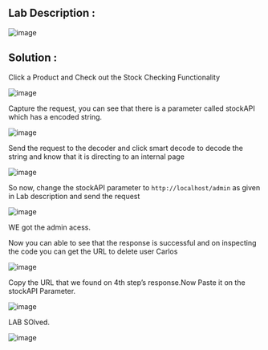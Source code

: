 ## Lab Description :

![image](https://github.com/ananthan05/Portswigger_labs/assets/140697378/0277ad5b-a264-4089-8687-a13f3d94c4ac)

## Solution :

Click a Product and Check out the Stock Checking Functionality

![image](https://github.com/ananthan05/Portswigger_labs/assets/140697378/be8c7433-6a5d-427b-bc62-f25db7add91c)

Capture the request, you can see that there is a parameter called stockAPI which has a encoded string.

![image](https://github.com/ananthan05/Portswigger_labs/assets/140697378/eba9aaeb-f9f5-48c8-a446-2b6d0c32c8ca)

Send the request to the decoder and click smart decode to decode the string and know that it is directing to an internal page

![image](https://github.com/ananthan05/Portswigger_labs/assets/140697378/4270e3cc-bebf-4313-a3e0-5d5c7ef463d5)

So now, change the stockAPI parameter to `http://localhost/admin` as given in Lab description and send the request

![image](https://github.com/ananthan05/Portswigger_labs/assets/140697378/bd790fd8-fb87-4c13-a6f2-c2a254a11782)

WE got the admin acess.

Now you can able to see that the response is successful and on inspecting the code you can get the URL to delete user Carlos

![image](https://github.com/ananthan05/Portswigger_labs/assets/140697378/93a0dd10-7bbb-4e15-ae0a-b65b65bb1298)

Copy the URL that we found on 4th step’s response.Now Paste it on the stockAPI Parameter.

![image](https://github.com/ananthan05/Portswigger_labs/assets/140697378/c5f3350c-8399-4761-8715-dccc4648d672)

LAB SOlved.

![image](https://github.com/ananthan05/Portswigger_labs/assets/140697378/5d785250-a867-4440-ae1b-bc23f839ced2)
